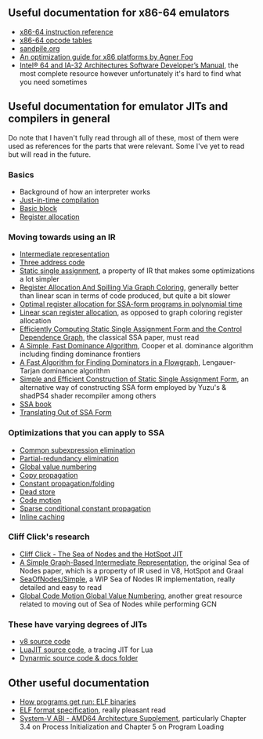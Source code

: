## Useful documentation for x86-64 emulators
- [x86-64 instruction reference](https://www.felixcloutier.com/x86/)
- [x86-64 opcode tables](http://ref.x86asm.net/coder64.html)
- [sandpile.org](https://sandpile.org/)
- [An optimization guide for x86 platforms by Agner Fog](https://www.agner.org/optimize/optimizing_assembly.pdf)
- [Intel® 64 and IA-32 Architectures Software Developer’s Manual](https://software.intel.com/en-us/download/intel-64-and-ia-32-architectures-sdm-combined-volumes-1-2a-2b-2c-2d-3a-3b-3c-3d-and-4), the most complete resource however unfortunately it's hard to find what you need sometimes

## Useful documentation for emulator JITs and compilers in general
Do note that I haven't fully read through all of these, most of them were used as references for the parts that were relevant. Some I've yet to read but will read in the future.
### Basics
- Background of how an interpreter works
- [Just-in-time compilation](https://en.wikipedia.org/wiki/Just-in-time_compilation)
- [Basic block](https://en.wikipedia.org/wiki/Basic_block)
- [Register allocation](https://en.wikipedia.org/wiki/Register_allocation)
### Moving towards using an IR
- [Intermediate representation](https://en.wikipedia.org/wiki/Intermediate_representation)
- [Three address code](https://en.wikipedia.org/wiki/Three-address_code)
- [Static single assignment](https://en.wikipedia.org/wiki/Static_single-assignment_form), a property of IR that makes some optimizations a lot simpler
- [Register Allocation And Spilling Via Graph Coloring](https://web.eecs.umich.edu/~mahlke/courses/583f12/reading/chaitin82.pdf), generally better than linear scan in terms of code produced, but quite a bit slower
- [Optimal register allocation for SSA-form programs in polynomial time](http://web.cs.ucla.edu/~palsberg/course/cs232/papers/HackGoos-ipl06.pdf)
- [Linear scan register allocation](https://web.cs.ucla.edu/~palsberg/course/cs132/linearscan.pdf), as opposed to graph coloring register allocation 
- [Efficiently Computing Static Single Assignment Form and the Control Dependence Graph](https://www.cs.utexas.edu/%7Epingali/CS380C/2010/papers/ssaCytron.pdf), the classical SSA paper, must read
- [A Simple, Fast Dominance Algorithm](./dom14.pdf), Cooper et al. dominance algorithm including finding dominance frontiers
- [A Fast Algorithm for Finding Dominators in a Flowgraph](https://www.cs.princeton.edu/courses/archive/fall03/cs528/handouts/a%20fast%20algorithm%20for%20finding.pdf), Lengauer-Tarjan dominance algorithm
- [Simple and Efficient Construction of Static Single Assignment Form](https://link.springer.com/chapter/10.1007/978-3-642-37051-9_6), an alternative way of constructing SSA form employed by Yuzu's & shadPS4 shader recompiler among others
- [SSA book](https://pfalcon.github.io/ssabook/latest/book-v1.pdf)
- [Translating Out of SSA Form](https://graal.ens-lyon.fr/~pkchouha/presentation/ssa/ssaf.pdf)
### Optimizations that you can apply to SSA
- [Common subexpression elimination](https://en.wikipedia.org/wiki/Common_subexpression_elimination)
- [Partial-redundancy elimination](https://en.wikipedia.org/wiki/Partial-redundancy_elimination)
- [Global value numbering](https://en.wikipedia.org/wiki/Value_numbering)
- [Copy propagation](https://en.wikipedia.org/wiki/Copy_propagation)
- [Constant propagation/folding](https://en.wikipedia.org/wiki/Constant_folding)
- [Dead store](https://en.wikipedia.org/wiki/Dead_store)
- [Code motion](https://en.wikipedia.org/wiki/Code_motion)
- [Sparse conditional constant propagation](https://www.cs.wustl.edu/~cytron/531Pages/f11/Resources/Papers/cprop.pdf)
- [Inline caching](https://bernsteinbear.com/blog/inline-caching/)
### Cliff Click's research
- [Cliff Click - The Sea of Nodes and the HotSpot JIT](https://www.youtube.com/watch?v=9epgZ-e6DUU)
- [A Simple Graph-Based Intermediate Representation](https://www.oracle.com/technetwork/java/javase/tech/c2-ir95-150110.pdf), the original Sea of Nodes paper, which is a property of IR used in V8, HotSpot and Graal
- [SeaOfNodes/Simple](https://github.com/SeaOfNodes/Simple), a WIP Sea of Nodes IR implementation, really detailed and easy to read
- [Global Code Motion Global Value Numbering](https://dl.acm.org/doi/pdf/10.1145/207110.207154), another great resource related to moving out of Sea of Nodes while performing GCN
### These have varying degrees of JITs
- [v8 source code](https://github.com/v8/v8)
- [LuaJIT source code](https://github.com/LuaJIT/LuaJIT), a tracing JIT for Lua
- [Dynarmic source code & docs folder](https://github.com/PabloMK7/dynarmic/)

## Other useful documentation
- [How programs get run: ELF binaries](https://lwn.net/Articles/631631/)
- [ELF format specification](http://www.skyfree.org/linux/references/ELF_Format.pdf), really pleasant read
- [System-V ABI - AMD64 Architecture Supplement](./sysv-x86-64.pdf), particularly Chapter 3.4 on Process Initialization and Chapter 5 on Program Loading